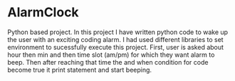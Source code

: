 # AlarmClock
Python based project.
In this project I have written python code to wake up the user with an exciting coding alarm.
I had used different libraries to set environment to sucessfully execute this project.
First, user is asked about hour then min and then time slot (am/pm) for which they want alarm to beep.
Then after reaching that time the and when condition for code become true it print statement and start beeping.
